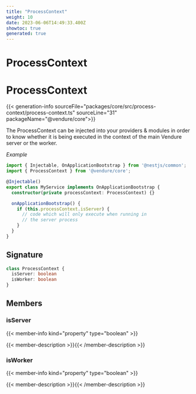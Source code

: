 ```yaml
---
title: "ProcessContext"
weight: 10
date: 2023-06-06T14:49:33.400Z
showtoc: true
generated: true
---
```

<!-- This file was generated from the Vendure source. Do not modify. Instead, re-run the "docs:build" script -->

# ProcessContext
<div class="symbol">


# ProcessContext

{{< generation-info sourceFile="packages/core/src/process-context/process-context.ts" sourceLine="31" packageName="@vendure/core">}}

The ProcessContext can be injected into your providers & modules in order to know whether it
is being executed in the context of the main Vendure server or the worker.

*Example*

```TypeScript
import { Injectable, OnApplicationBootstrap } from '@nestjs/common';
import { ProcessContext } from '@vendure/core';

@Injectable()
export class MyService implements OnApplicationBootstrap {
  constructor(private processContext: ProcessContext) {}

  onApplicationBootstrap() {
    if (this.processContext.isServer) {
      // code which will only execute when running in
      // the server process
    }
  }
}
```

## Signature

```TypeScript
class ProcessContext {
  isServer: boolean
  isWorker: boolean
}
```
## Members

### isServer

{{< member-info kind="property" type="boolean"  >}}

{{< member-description >}}{{< /member-description >}}

### isWorker

{{< member-info kind="property" type="boolean"  >}}

{{< member-description >}}{{< /member-description >}}


</div>
